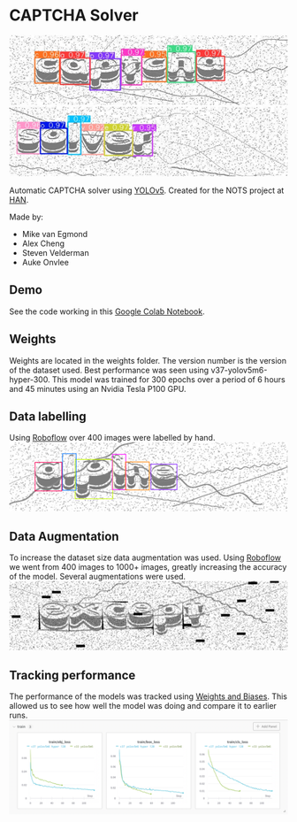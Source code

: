 # CAPTCHA Solver
![](images/readme/captcha-solved.jpeg)
![](images/readme/solver-solved.jpeg)

Automatic CAPTCHA solver using [YOLOv5](https://github.com/ultralytics/yolov5). Created for the NOTS project at [HAN](https://www.han.nl/).

Made by:
* Mike van Egmond
* Alex Cheng
* Steven Velderman
* Auke Onvlee

## Demo
See the code working in this [Google Colab Notebook](https://colab.research.google.com/drive/1JlLNy03KpM_E9oyB9TpQ-CFjR9vNj93i?usp=sharing).

## Weights
Weights are located in the weights folder. The version number is the version of the dataset used. Best performance was seen using v37-yolov5m6-hyper-300. This model was trained for 300 epochs over a period of 6 hours and 45 minutes using an Nvidia Tesla P100 GPU.

## Data labelling
Using [Roboflow](https://roboflow.com/) over 400 images were labelled by hand.
![img.png](images/readme/labelled.png)

## Data Augmentation
To increase the dataset size data augmentation was used. Using [Roboflow](https://roboflow.com/) we went from 400 images to 1000+ images, greatly increasing the accuracy of the model. Several augmentations were used.
![images/readme/augmentation.png](images/readme/augmentation.png)

## Tracking performance
The performance of the models was tracked using [Weights and Biases](https://wandb.ai/site). This allowed us to see how well the model was doing and compare it to earlier runs.
![img.png](images/readme/wandb.png)